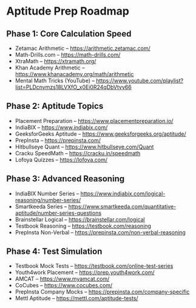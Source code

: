 # Aptitude Prep Roadmap

## Phase 1: Core Calculation Speed
- Zetamac Arithmetic – https://arithmetic.zetamac.com/  
- Math-Drills.com – https://math-drills.com/  
- XtraMath – https://xtramath.org/  
- Khan Academy Arithmetic – https://www.khanacademy.org/math/arithmetic  
- Mental Math Tricks (YouTube) – https://www.youtube.com/playlist?list=PLDcnymzs18LVXfO_x0Ei0R24qDbVtyy66  

## Phase 2: Aptitude Topics
- Placement Preparation – https://www.placementpreparation.io/  
- IndiaBIX – https://www.indiabix.com/  
- GeeksforGeeks Aptitude – https://www.geeksforgeeks.org/aptitude/  
- PrepInsta – https://prepinsta.com/  
- Hitbullseye Quant – https://www.hitbullseye.com/Quant  
- Cracku SpeedMath – https://cracku.in/speedmath  
- Lofoya Quizzes – https://lofoya.com/  

## Phase 3: Advanced Reasoning
- IndiaBIX Number Series – https://www.indiabix.com/logical-reasoning/number-series/  
- Smartkeeda Series – https://www.smartkeeda.com/quantitative-aptitude/number-series-questions  
- Brainstellar Logical – https://brainstellar.com/logical  
- Testbook Reasoning – https://testbook.com/reasoning  
- PrepInsta Non-Verbal – https://prepinsta.com/non-verbal-reasoning  

## Phase 4: Test Simulation
- Testbook Mock Tests – https://testbook.com/online-test-series  
- Youth4work Placement – https://prep.youth4work.com/  
- AMCAT – https://www.myamcat.com/  
- CoCubes – https://www.cocubes.com/  
- PrepInsta Company Mocks – https://prepinsta.com/company-specific  
- Mettl Aptitude – https://mettl.com/aptitude-tests/  
